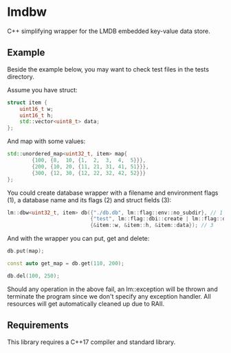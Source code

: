 # lmdbw
C++ simplifying wrapper for the LMDB embedded key-value data store.

## Example
Beside the example below, you may want to check test files in the tests directory.

Assume you have struct:

```cpp
struct item {
    uint16_t w;
    uint16_t h;
    std::vector<uint8_t> data;
};
```

And map with some values:

```cpp
std::unordered_map<uint32_t, item> map{
        {100, {8,  10, {1,  2,  3,  4,  5}}},
        {200, {10, 20, {11, 21, 31, 41, 51}}},
        {300, {12, 30, {12, 22, 32, 42, 52}}}
};
```

You could create database wrapper with a filename and environment flags (1), a database name and its flags (2) and struct fields (3):

```cpp
lm::dbw<uint32_t, item> db({"./db.db", lm::flag::env::no_subdir}, // 1
                           {"test", lm::flag::dbi::create | lm::flag::dbi::reverse_key}, // 2
                           {&item::w, &item::h, &item::data}); // 3
```

And with the wrapper you can put, get and delete:

```cpp
db.put(map);

const auto get_map = db.get(110, 200);

db.del(100, 250);
```

Should any operation in the above fail, an lm::exception will be thrown and terminate the program since we don't specify any exception handler. All resources will get automatically cleaned up due to RAII.

## Requirements

This library requires a C++17 compiler and standard library.
